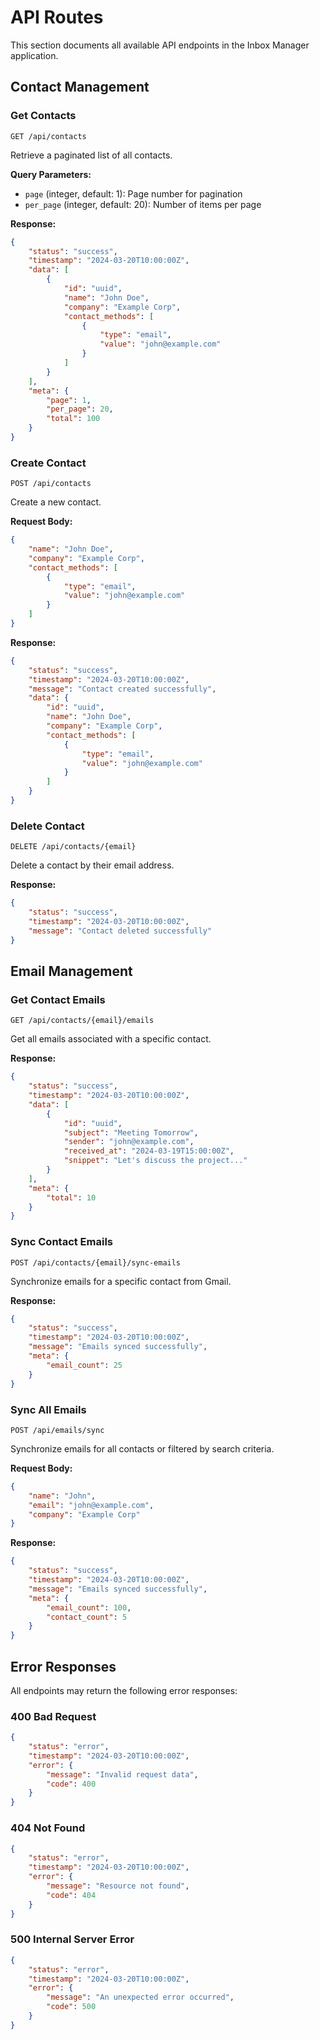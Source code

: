 # API Routes

This section documents all available API endpoints in the Inbox Manager application.

## Contact Management

### Get Contacts

```http
GET /api/contacts
```

Retrieve a paginated list of all contacts.

**Query Parameters:**
- `page` (integer, default: 1): Page number for pagination
- `per_page` (integer, default: 20): Number of items per page

**Response:**
```json
{
    "status": "success",
    "timestamp": "2024-03-20T10:00:00Z",
    "data": [
        {
            "id": "uuid",
            "name": "John Doe",
            "company": "Example Corp",
            "contact_methods": [
                {
                    "type": "email",
                    "value": "john@example.com"
                }
            ]
        }
    ],
    "meta": {
        "page": 1,
        "per_page": 20,
        "total": 100
    }
}
```

### Create Contact

```http
POST /api/contacts
```

Create a new contact.

**Request Body:**
```json
{
    "name": "John Doe",
    "company": "Example Corp",
    "contact_methods": [
        {
            "type": "email",
            "value": "john@example.com"
        }
    ]
}
```

**Response:**
```json
{
    "status": "success",
    "timestamp": "2024-03-20T10:00:00Z",
    "message": "Contact created successfully",
    "data": {
        "id": "uuid",
        "name": "John Doe",
        "company": "Example Corp",
        "contact_methods": [
            {
                "type": "email",
                "value": "john@example.com"
            }
        ]
    }
}
```

### Delete Contact

```http
DELETE /api/contacts/{email}
```

Delete a contact by their email address.

**Response:**
```json
{
    "status": "success",
    "timestamp": "2024-03-20T10:00:00Z",
    "message": "Contact deleted successfully"
}
```

## Email Management

### Get Contact Emails

```http
GET /api/contacts/{email}/emails
```

Get all emails associated with a specific contact.

**Response:**
```json
{
    "status": "success",
    "timestamp": "2024-03-20T10:00:00Z",
    "data": [
        {
            "id": "uuid",
            "subject": "Meeting Tomorrow",
            "sender": "john@example.com",
            "received_at": "2024-03-19T15:00:00Z",
            "snippet": "Let's discuss the project..."
        }
    ],
    "meta": {
        "total": 10
    }
}
```

### Sync Contact Emails

```http
POST /api/contacts/{email}/sync-emails
```

Synchronize emails for a specific contact from Gmail.

**Response:**
```json
{
    "status": "success",
    "timestamp": "2024-03-20T10:00:00Z",
    "message": "Emails synced successfully",
    "meta": {
        "email_count": 25
    }
}
```

### Sync All Emails

```http
POST /api/emails/sync
```

Synchronize emails for all contacts or filtered by search criteria.

**Request Body:**
```json
{
    "name": "John",
    "email": "john@example.com",
    "company": "Example Corp"
}
```

**Response:**
```json
{
    "status": "success",
    "timestamp": "2024-03-20T10:00:00Z",
    "message": "Emails synced successfully",
    "meta": {
        "email_count": 100,
        "contact_count": 5
    }
}
```

## Error Responses

All endpoints may return the following error responses:

### 400 Bad Request
```json
{
    "status": "error",
    "timestamp": "2024-03-20T10:00:00Z",
    "error": {
        "message": "Invalid request data",
        "code": 400
    }
}
```

### 404 Not Found
```json
{
    "status": "error",
    "timestamp": "2024-03-20T10:00:00Z",
    "error": {
        "message": "Resource not found",
        "code": 404
    }
}
```

### 500 Internal Server Error
```json
{
    "status": "error",
    "timestamp": "2024-03-20T10:00:00Z",
    "error": {
        "message": "An unexpected error occurred",
        "code": 500
    }
}
``` 